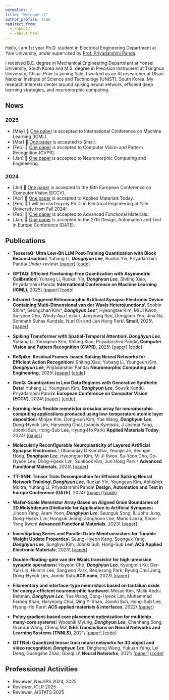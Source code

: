 ```yaml
---
permalink: /
title: "Welcome :)"
author_profile: true
redirect_from: 
  - /about/
  - /about.html
---
```



Hello, I am 1st year Ph.D. student in Electrical Engineering Department at Yale University, under supervised by [Prof. Priyadarshini Panda](https://intelligentcomputinglab.yale.edu/principal-investigator).


I received B.E. degree in Mechanical Engineering Department at Yonsei University, South Korea and M.S. degree in Precision Instrument at Tsinghua University, China. Prior to joining Yale, I worked as an AI researcher at Ulsan National Institute of Science and Technology (UNIST), South Korea. My research interests center around spiking neural network, efficient deep learning strategies, and neuromorphic computing.

[//]: # ([![Hits]&#40;https://hits.sh/donghyunli.github.io.svg?style=plastic&color=23E7E7E7&#41;]&#40;https://hits.sh/donghyunli.github.io/&#41;)

## News
### 2025
- [May] 📖 [One paper](https://arxiv.org/pdf/2504.02692) is accepted to International Conference on Machine Learning (ICML).
- [Mar] 📖 [One paper](https://onlinelibrary.wiley.com/doi/pdf/10.1002/smll.202410892) is accepted to Small. 
- [Feb] 📖 [One paper](https://arxiv.org/pdf/2409.19764) is accepted to Computer Vision and Pattern Recognition (CVPR). 
- [Jan] 📖 [One paper](https://arxiv.org/pdf/2409.01564) is accepted to Neuromorphic Computing and Engineering. 

### 2024
- [Jul] 📖 [One paper](https://arxiv.org/pdf/2312.05272) is accepted to the 18th European Conference on Computer Vision (ECCV). 
- [Apr] 📖 [One paper](https://www.sciencedirect.com/science/article/pii/S2352940724001501) is accepted to Applied Materials Today. 
- [Feb] 🎉 I will be starting my Ph.D. in Electrical Engineering at Yale University from Fall 2024!
- [Feb] 📖 [One paper](https://onlinelibrary.wiley.com/doi/full/10.1002/adfm.202311994) is accepted to Advanced Functional Materials.
- [Jan] 📖 [One paper](https://arxiv.org/pdf/2401.08001) is accepted to the 27th Design, Automation and Test in Europe Conference (DATE).


## Publications
- **TesseraQ: Ultra Low-Bit LLM Post-Training Quantization with Block Reconstruction**\\
Yuhang Li, ***Donghyun Lee***, Ruokai Yin, Priyadarshini Panda\\
*Under-review*\\
[[paper](https://arxiv.org/pdf/2410.19103)] [[code](https://github.com/Intelligent-Computing-Lab-Yale/TesseraQ)]

- **GPTAQ: Efficient Finetuning-Free Quantization with Asymmetric Calibration**\\
Yuhang Li, Ruokai Yin, ***Donghyun Lee***, Shiting Xiao, Priyadarshini Panda\\
**International Conference on Machine Learning (ICML)**, 2025\\
[[paper](https://arxiv.org/pdf/2504.02692)] [[code](https://github.com/Intelligent-Computing-Lab-Yale/GPTQv2)]

- **Infrared-Triggered Retinomorphic Artificial Synapse Electronic Device Containing Multi-Dimensional van der Waals Heterojunctions**\\
Soobin Shim\*, Seongchan Kim\*, ***Donghyun Lee***\*, Hyeongtae Kim, Mi Ji Kwon, Su-yeon Cho, Windy Ayu Lestari, Jaeyoung Seo, Dongjoon Yeo, Jina Na, Somnath Suhas Kundale, Nuri Oh and Jun Hong Park\\
**Small**, 2025\\
[[paper](https://onlinelibrary.wiley.com/doi/pdf/10.1002/smll.202410892)]

<!-- - **Scaling Direct Feedback Alignment for ImageNet Training**\\
Yuhang Li, Ruokai Yin, ***Donghyun Lee***, Youngeun Kim, Souvik Kundu, Priyadarshini Panda\\
*Under-review* -->

- **Spiking Transformer with Spatial-Temporal Attention**\\
***Donghyun Lee***, Yuhang Li, Youngeun Kim, Shiting Xiao, Priyadarshini Panda\\
**Computer Vision and Pattern Recognition (CVPR)**, 2025\\
[[paper](https://arxiv.org/pdf/2409.19764)] [[code](https://github.com/Intelligent-Computing-Lab-Yale/STAtten)]

- **ReSpike: Residual Frames-based Spiking Neural Networks for Efficient Action Recognition**\\
Shiting Xiao, Yuhang Li, Youngeun Kim, ***Donghyun Lee***, Priyadarshini Panda\\
**Neuromorphic Computing and Engineering**, 2025\\
[[paper](https://arxiv.org/pdf/2409.01564)] [[code](https://github.com/GinnyXiao/ReSpike)]

- **GenQ: Quantization in Low Data Regimes with Generative Synthetic Data**\\
Yuhang Li, Youngeun Kim, ***Donghyun Lee***, Souvik Kundu, Priyadarshini Panda\\
**European Conference on Computer Vision (ECCV)**, 2024\\
[[paper](https://arxiv.org/pdf/2312.05272)] [[code](https://github.com/Intelligent-Computing-Lab-Yale/GenQ)]

- **Forming-less flexible memristor crossbar array for neuromorphic computing applications produced using low-temperature atomic layer deposition**\\
Minjae Kim, Dong-eun Kim, Yue Wang, ***Donghyun Lee***, Dong-Hyeok Lim, Haryeong Choi, Ioannis Kymissis, J Joshua Yang, Joonki Suh, Hong-Sub Lee, Hyung-Ho Park\\
**Applied Materials Today**, 2024\\
[[paper](https://www.sciencedirect.com/science/article/pii/S2352940724001501)]

- **Molecularly Reconfigurable Neuroplasticity of Layered Artificial Synapse Electronics** \\ 
Dhananjay D Kumbhar, Yeonjin Je, Seongin Hong, ***Donghyun Lee***, Hyeongtae Kim, Mi Ji Kwon, Su‐Yeon Cho, Do‐Hyeon Lee, Dong‐Hyeok Lim, Sunkook Kim, Jun Hong Park \\
**Advanced Functional Materials**, 2024\\
[[paper](https://onlinelibrary.wiley.com/doi/full/10.1002/adfm.202311994)]

- **TT-SNN: Tensor Train Decomposition for Efficient Spiking Neural Network Training**\\
***Donghyun Lee***, Ruokai Yin, Youngeun Kim, Abhishek Moitra, Yuhang Li, Priyadarshini Panda\\
**Design, Automation and Test in Europe Conference (DATE)**, 2024\\
[[paper](https://arxiv.org/pdf/2401.08001)] [[code](https://github.com/donghyunli/TT-SNN)]

- **Wafer‐Scale Memristor Array Based on Aligned Grain Boundaries of 2D Molybdenum Ditelluride for Application to Artificial Synapses**\\
Jihoon Yang, Aram Yoon, ***Donghyun Lee***, Seunguk Song, IL John Jung, Dong‐Hyeok Lim, Hongsik Jeong, Zonghoon Lee, Mario Lanza, Soon‐Yong Kwon\\
**Advanced Functional Materials**, 2023\\
[[paper](https://onlinelibrary.wiley.com/doi/full/10.1002/adfm.202309455)]

- **Investigating Series and Parallel Oxide Memtransistors for Tunable Weight Update Properties**\\
Seung-Hyeon Kang, Seonguk Yang, ***Donghyun Lee***, Sungkyu Kim, Joonki Suh, Hong-Sub Lee\\
**ACS Applied Electronic Materials**, 2023\\
[[paper](https://pubs.acs.org/doi/abs/10.1021/acsaelm.3c00325)]

- **Double-floating-gate van der Waals transistor for high-precision synaptic operations**\\
Hoyeon Cho, ***Donghyun Lee***, Kyungmin Ko, Der-Yuh Lin, Huimin Lee, Sangwoo Park, Beomsung Park, Byung Chul Jang, Dong-Hyeok Lim, Joonki Suh\\
**ACS nano**, 2023\\
[[paper](https://pubs.acs.org/doi/abs/10.1021/acsnano.2c11538)]

- **Filamentary and interface-type memristors based on tantalum oxide for energy-efficient neuromorphic hardware**\\
Minjae Kim, Malik Abdul Rehman, ***Donghyun Lee***, Yue Wang, Dong-Hyeok Lim, Muhammad Farooq Khan, Haryeong Choi, Qing Yi Shao, Joonki Suh, Hong-Sub Lee, Hyung-Ho Park\\
**ACS applied materials & interfaces**, 2022\\
[[paper](https://pubs.acs.org/doi/abs/10.1021/acsami.2c12296)]

- **Policy gradient-based core placement optimization for multichip many-core systems**\\
Wooshik Myung, ***Donghyun Lee***, Chenhang Song, Guanrui Wang, Cheng Ma\\
**IEEE Transactions on Neural Networks and Learning Systems (TNNLS)**, 2021\\
[[paper](https://ieeexplore.ieee.org/abstract/document/9570134/)] [[code](https://github.com/WOOSHIK-M/Core_Placement_with_Reinforcement_Learning)]

- **QTTNet: Quantized tensor train neural networks for 3D object and video recognition**\\
***Donghyun Lee***, Dingheng Wang, Yukuan Yang, Lei Deng, Guangshe Zhao, Guoqi Li\\
**Neural Networks**, 2021\\
[[paper](https://www.sciencedirect.com/science/article/pii/S0893608021002306)] [[code](https://github.com/donghyunli/QTTNet)]



## Professional Activities
- Reviewer, NeurIPS 2024, 2025
- Reviewer, ICLR 2025
- Reviewer, AISTATS 2025